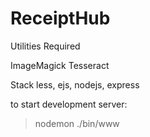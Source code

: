 ReceiptHub
==========

Utilities Required

ImageMagick
Tesseract

Stack
less, ejs, nodejs, express

to start development server:
 >nodemon ./bin/www
